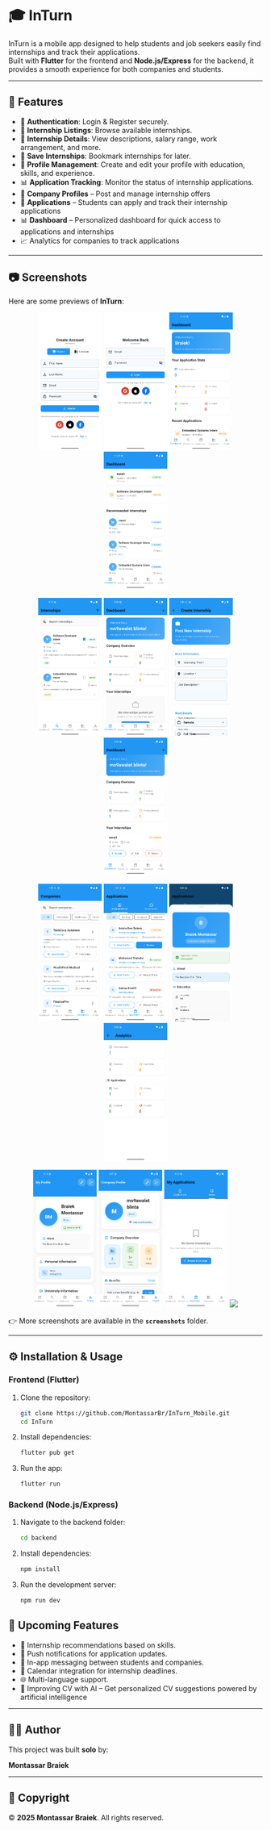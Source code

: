 ﻿# 🎓 InTurn  

InTurn is a mobile app designed to help students and job seekers easily find internships and track their applications.  
Built with **Flutter** for the frontend and **Node.js/Express** for the backend, it provides a smooth experience for both companies and students.  

---

## 🚀 Features  

- 🔐 **Authentication**: Login & Register securely.  
- 📄 **Internship Listings**: Browse available internships.  
- 📝 **Internship Details**: View descriptions, salary range, work arrangement, and more.  
- 💾 **Save Internships**: Bookmark internships for later.  
- 👤 **Profile Management**: Create and edit your profile with education, skills, and experience.  
- 📊 **Application Tracking**: Monitor the status of internship applications.  
- 🏢 **Company Profiles** – Post and manage internship offers  
- 📩 **Applications** – Students can apply and track their internship applications  
- 📊 **Dashboard** – Personalized dashboard for quick access to applications and internships  
- 📈 Analytics for companies to track applications

---

## 📷 Screenshots

Here are some previews of **InTurn**:
<p align="center">
  <img src="screenshots/screenshot1.png" width="25%" />
  <img src="screenshots/screenshot2.png" width="25%" />
  <img src="screenshots/screenshot3.png" width="25%" />
  <img src="screenshots/screenshot4.png" width="25%" />
</p>
<p align="center">
  <img src="screenshots/screenshot5.png" width="25%" />
  <img src="screenshots/screenshot6.png" width="25%" />
  <img src="screenshots/screenshot7.png" width="25%" />
  <img src="screenshots/screenshot8.png" width="25%" />
</p>
<p align="center">
  <img src="screenshots/screenshot9.png" width="25%" />
  <img src="screenshots/screenshot10.png" width="25%" />
  <img src="screenshots/screenshot11.png" width="25%" />
  <img src="screenshots/screenshot12.png" width="25%" />
</p>
<p align="center">
  <img src="screenshots/screenshot13.png" width="25%" />
  <img src="screenshots/screenshot14.png" width="25%" />
  <img src="screenshots/screenshot15.png" width="25%" />
  <img src="screenshots/screenshot16.png" width="25%" />
</p>

👉 More screenshots are available in the **`screenshots`** folder.

---

## ⚙️ Installation & Usage  

### Frontend (Flutter)  
1. Clone the repository:  
   ```bash
   git clone https://github.com/MontassarBr/InTurn_Mobile.git
   cd InTurn


2. Install dependencies:

   ```bash
   flutter pub get
   ```
3. Run the app:

   ```bash
   flutter run
   ```

### Backend (Node.js/Express)

1. Navigate to the backend folder:

   ```bash
   cd backend
   ```
2. Install dependencies:

   ```bash
   npm install
   ```
3. Run the development server:

   ```bash
   npm run dev
   ```



## 🔮 Upcoming Features

* 📌 Internship recommendations based on skills.
* 🔔 Push notifications for application updates.
* 💬 In-app messaging between students and companies.
* 📅 Calendar integration for internship deadlines.
* 🌐 Multi-language support.
* 🧠 Improving CV with AI – Get personalized CV suggestions powered by artificial intelligence
---

## 👨‍💻 Author

This project was built **solo** by:

**Montassar Braiek**

---

## 📜 Copyright

© **2025 Montassar Braiek**. All rights reserved.







